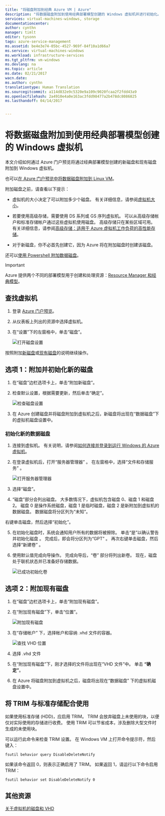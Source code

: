 ```yaml
---
title: "将磁盘附加到经典 Azure VM | Azure"
description: "将数据磁盘附加到使用经典部署模型创建的 Windows 虚拟机并进行初始化。"
services: virtual-machines-windows, storage
documentationcenter: 
author: cynthn
manager: timlt
editor: tysonn
tags: azure-service-management
ms.assetid: be4e3e74-05bc-4527-969f-84f10a1d66a7
ms.service: virtual-machines-windows
ms.workload: infrastructure-services
ms.tgt_pltfrm: vm-windows
ms.devlang: na
ms.topic: article
ms.date: 02/21/2017
wacn.date: 
ms.author: cynthn
translationtype: Human Translation
ms.sourcegitcommit: a114d832e9c5320e9a109c9020fcaa2f2fdd43a9
ms.openlocfilehash: 2a4910e4a0e163ac3fdd98477a2b478dc8086825
ms.lasthandoff: 04/14/2017


---
```

# <a name="attach-a-data-disk-to-a-windows-virtual-machine-created-with-the-classic-deployment-model"></a>将数据磁盘附加到使用经典部署模型创建的 Windows 虚拟机
<!--
Refernce article:
    If you want to use the new portal, see [How to attach a data disk to a Windows VM in the Azure portal preview](../attach-disk-portal.md?toc=%2fvirtual-machines%2fwindows%2ftoc.json).
-->

本文介绍如何通过 Azure 门户预览将通过经典部署模型创建的新磁盘和现有磁盘附加到 Windows 虚拟机。

也可以[在 Azure 门户预览中将数据磁盘附加到 Linux VM](../../linux/attach-disk-portal.md?toc=%2fvirtual-machines%2flinux%2ftoc.json)。

附加磁盘之前，请查看以下提示：

* 虚拟机的大小决定了可以附加多少个磁盘。 有关详细信息，请参阅[虚拟机大小](../../virtual-machines-windows-sizes.md?toc=%2fvirtual-machines%2fwindows%2ftoc.json)。

* 若要使用高级存储，需要使用 DS 系列或 GS 序列虚拟机。 可以从高级存储帐户和标准存储帐户通过这些虚拟机使用磁盘。 高级存储只在某些区域可用。 有关详细信息，请参阅[高级存储：适用于 Azure 虚拟机工作负荷的高性能存储](../../../storage/storage-premium-storage.md?toc=%2fvirtual-machines%2fwindows%2ftoc.json)。

* 对于新磁盘，你不必首先创建它，因为 Azure 将在附加磁盘时创建该磁盘。

还可以[使用 Powershell 附加数据磁盘](../attach-disk-ps.md)。

> [!IMPORTANT]
> Azure 提供两个不同的部署模型用于创建和处理资源：[Resource Manager 和经典模型](../../../azure-resource-manager/resource-manager-deployment-model.md)。

## <a name="find-the-virtual-machine"></a>查找虚拟机
1. 登录 [Azure 门户预览](https://portal.azure.cn/)。
2. 从仪表板上列出的资源中选择虚拟机。
3. 在“设置”下的左窗格中，单击“磁盘”。

    ![打开磁盘设置](./media/attach-disk/virtualmachinedisks.png)

按照附加[新磁盘](#option-1-attach-and-initialize-a-new-disk)或[现有磁盘](#option-2-attach-an-existing-disk)的说明继续操作。

## <a name="option-1-attach-and-initialize-a-new-disk"></a>选项 1：附加并初始化新的磁盘

1. 在“磁盘”边栏选项卡上，单击“附加新磁盘”。
2. 检查默认设置，根据需要更新，然后单击“确定”。

   ![检查磁盘设置](./media/attach-disk/attach-new.png)

3. 在 Azure 创建磁盘并将磁盘附加到虚拟机之后，新磁盘将出现在“数据磁盘”下的虚拟机磁盘设置中。

### <a name="initialize-a-new-data-disk"></a>初始化新的数据磁盘

1. 连接到虚拟机。 有关说明，请参阅[如何连接并登录到运行 Windows 的 Azure 虚拟机](../connect-logon.md?toc=%2fvirtual-machines%2fwindows%2ftoc.json)。
2. 在登录虚拟机后，打开“服务器管理器” 。 在左窗格中，选择“文件和存储服务” 。

    ![打开服务器管理器](./media/attach-disk/fileandstorageservices.png)

3. 选择“磁盘”。
4. “磁盘”部分会列出磁盘。 大多数情况下，虚拟机包含磁盘 0、磁盘 1 和磁盘 2。 磁盘 0 是操作系统磁盘，磁盘 1 是临时磁盘，磁盘 2 是新附加到虚拟机的数据磁盘。 数据磁盘将分区列为“未知”。

 右键单击磁盘，然后选择“初始化”。

5. 在初始化磁盘时，系统会通知用户所有的数据将被擦除。 单击“是”以确认警告并初始化磁盘  。 完成后，即会将分区列为“GPT” 。 再次右键单击磁盘，然后选择“新建卷” 。

6. 使用默认值完成向导操作。 完成向导后，“卷”  部分将列出新卷。 现在，磁盘处于联机状态并已准备好存储数据。

    ![已成功初始化卷](./media/attach-disk/newdiskafterinitialization.png)

## <a name="option-2-attach-an-existing-disk"></a>选项 2：附加现有磁盘
1. 在“磁盘”边栏选项卡上，单击“附加现有磁盘”。
2. 在“附加现有磁盘”下，单击“位置”。

   ![附加现有磁盘](./media/attach-disk/attachexistingdisksettings.png)
3. 在“存储帐户” 下，选择帐户和容纳 .vhd 文件的容器。

   ![查找 VHD 位置](./media/attach-disk/existdiskstorageaccountandcontainer.png)

4. 选择 .vhd 文件
5. 在“附加现有磁盘”下，刚才选择的文件将出现在“VHD 文件”中。 单击 **“确定”**。
6. 在 Azure 将磁盘附加到虚拟机之后，磁盘将出现在“数据磁盘” 下的虚拟机磁盘设置中。

## <a name="use-trim-with-standard-storage"></a>将 TRIM 与标准存储配合使用

如果使用标准存储 (HDD)，应启用 TRIM。 TRIM 会放弃磁盘上未使用的块，以便仅对实际使用的存储进行收费。 使用 TRIM 可以节省成本，涉及删除大型文件时生成的未使用块。

可以运行此命令来检查 TRIM 设置。 在 Windows VM 上打开命令提示符，然后键入：

```
fsutil behavior query DisableDeleteNotify
```

如果该命令返回 0，则表示正确启用了 TRIM。 如果返回 1，请运行以下命令启用 TRIM：

```
fsutil behavior set DisableDeleteNotify 0
```

## <a name="additional-resources"></a>其他资源
[关于虚拟机的磁盘和 VHD](../../virtual-machines-linux-about-disks-vhds.md?toc=%2fvirtual-machines%2flinux%2ftoc.json)
